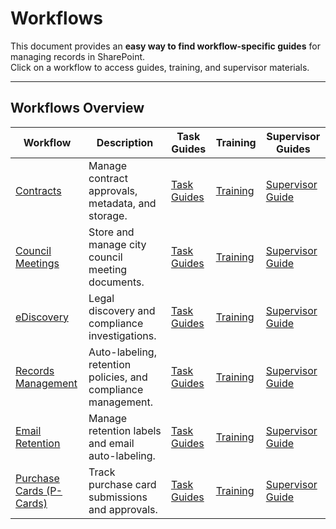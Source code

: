 # Workflows

This document provides an **easy way to find workflow-specific guides** for managing records in SharePoint.  
Click on a workflow to access guides, training, and supervisor materials.

---

## Workflows Overview

| **Workflow** | **Description** | **Task Guides** | **Training** | **Supervisor Guides** |
|-------------|----------------|-----------------|--------------|----------------------|
| [Contracts](contracts/) | Manage contract approvals, metadata, and storage. | [Task Guides](contracts/task-guides/) | [Training](contracts/training/) | [Supervisor Guide](contracts/supervisors/) |
| [Council Meetings](council-meetings/) | Store and manage city council meeting documents. | [Task Guides](council-meetings/task-guides/) | [Training](council-meetings/training/) | [Supervisor Guide](council-meetings/supervisors/) |
| [eDiscovery](purview/ediscovery/) | Legal discovery and compliance investigations. | [Task Guides](purview/ediscovery/task-guides/) | [Training](purview/ediscovery/training/) | [Supervisor Guide](purview/ediscovery/supervisors/) |
| [Records Management](purview/records-management/) | Auto-labeling, retention policies, and compliance management. | [Task Guides](purview/records-management/task-guides/) | [Training](purview/records-management/training/) | [Supervisor Guide](purview/records-management/supervisors/) |
| [Email Retention](email-retention/) | Manage retention labels and email auto-labeling. | [Task Guides](email-retention/task-guides/) | [Training](email-retention/training/) | [Supervisor Guide](email-retention/supervisors/) |
| [Purchase Cards (P-Cards)](purchase-cards/) | Track purchase card submissions and approvals. | [Task Guides](purchase-cards/task-guides/) | [Training](purchase-cards/training/) | [Supervisor Guide](purchase-cards/supervisors/) |
